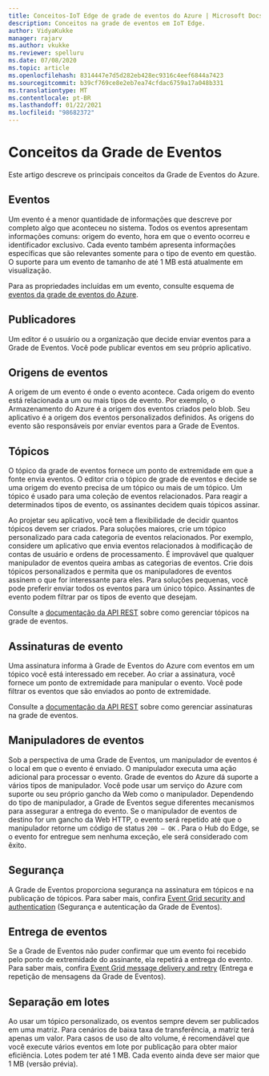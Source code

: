 ```yaml
---
title: Conceitos-IoT Edge de grade de eventos do Azure | Microsoft Docs
description: Conceitos na grade de eventos em IoT Edge.
author: VidyaKukke
manager: rajarv
ms.author: vkukke
ms.reviewer: spelluru
ms.date: 07/08/2020
ms.topic: article
ms.openlocfilehash: 8314447e7d5d282eb428ec9316c4eef6844a7423
ms.sourcegitcommit: b39cf769ce8e2eb7ea74cfdac6759a17a048b331
ms.translationtype: MT
ms.contentlocale: pt-BR
ms.lasthandoff: 01/22/2021
ms.locfileid: "98682372"
---
```

# <a name="event-grid-concepts"></a>Conceitos da Grade de Eventos

Este artigo descreve os principais conceitos da Grade de Eventos do Azure.

## <a name="events"></a>Eventos

Um evento é a menor quantidade de informações que descreve por completo algo que aconteceu no sistema. Todos os eventos apresentam informações comuns: origem do evento, hora em que o evento ocorreu e identificador exclusivo. Cada evento também apresenta informações específicas que são relevantes somente para o tipo de evento em questão. O suporte para um evento de tamanho de até 1 MB está atualmente em visualização.

Para as propriedades incluídas em um evento, consulte esquema de [eventos da grade de eventos do Azure](event-schemas.md).

## <a name="publishers"></a>Publicadores

Um editor é o usuário ou a organização que decide enviar eventos para a Grade de Eventos. Você pode publicar eventos em seu próprio aplicativo.

## <a name="event-sources"></a>Origens de eventos

A origem de um evento é onde o evento acontece. Cada origem do evento está relacionada a um ou mais tipos de evento. Por exemplo, o Armazenamento do Azure é a origem dos eventos criados pelo blob. Seu aplicativo é a origem dos eventos personalizados definidos. As origens do evento são responsáveis por enviar eventos para a Grade de Eventos.

## <a name="topics"></a>Tópicos

O tópico da grade de eventos fornece um ponto de extremidade em que a fonte envia eventos. O editor cria o tópico de grade de eventos e decide se uma origem do evento precisa de um tópico ou mais de um tópico. Um tópico é usado para uma coleção de eventos relacionados. Para reagir a determinados tipos de evento, os assinantes decidem quais tópicos assinar.

Ao projetar seu aplicativo, você tem a flexibilidade de decidir quantos tópicos devem ser criados. Para soluções maiores, crie um tópico personalizado para cada categoria de eventos relacionados. Por exemplo, considere um aplicativo que envia eventos relacionados à modificação de contas de usuário e ordens de processamento. É improvável que qualquer manipulador de eventos queira ambas as categorias de eventos. Crie dois tópicos personalizados e permita que os manipuladores de eventos assinem o que for interessante para eles. Para soluções pequenas, você pode preferir enviar todos os eventos para um único tópico. Assinantes de evento podem filtrar par os tipos de evento que desejam.

Consulte a [documentação da API REST](api.md) sobre como gerenciar tópicos na grade de eventos.

## <a name="event-subscriptions"></a>Assinaturas de evento

Uma assinatura informa à Grade de Eventos do Azure com eventos em um tópico você está interessado em receber. Ao criar a assinatura, você fornece um ponto de extremidade para manipular o evento. Você pode filtrar os eventos que são enviados ao ponto de extremidade. 

Consulte a [documentação da API REST](api.md) sobre como gerenciar assinaturas na grade de eventos.

## <a name="event-handlers"></a>Manipuladores de eventos

Sob a perspectiva de uma Grade de Eventos, um manipulador de eventos é o local em que o evento é enviado. O manipulador executa uma ação adicional para processar o evento. Grade de eventos do Azure dá suporte a vários tipos de manipulador. Você pode usar um serviço do Azure com suporte ou seu próprio gancho da Web como o manipulador. Dependendo do tipo de manipulador, a Grade de Eventos segue diferentes mecanismos para assegurar a entrega do evento. Se o manipulador de eventos de destino for um gancho da Web HTTP, o evento será repetido até que o manipulador retorne um código de status `200 – OK` . Para o Hub do Edge, se o evento for entregue sem nenhuma exceção, ele será considerado com êxito.

## <a name="security"></a>Segurança

A Grade de Eventos proporciona segurança na assinatura em tópicos e na publicação de tópicos. Para saber mais, confira [Event Grid security and authentication](security-authentication.md) (Segurança e autenticação da Grade de Eventos).

## <a name="event-delivery"></a>Entrega de eventos

Se a Grade de Eventos não puder confirmar que um evento foi recebido pelo ponto de extremidade do assinante, ela repetirá a entrega do evento. Para saber mais, confira [Event Grid message delivery and retry](delivery-retry.md) (Entrega e repetição de mensagens da Grade de Eventos).

## <a name="batching"></a>Separação em lotes

Ao usar um tópico personalizado, os eventos sempre devem ser publicados em uma matriz. Para cenários de baixa taxa de transferência, a matriz terá apenas um valor. Para casos de uso de alto volume, é recomendável que você execute vários eventos em lote por publicação para obter maior eficiência. Lotes podem ter até 1 MB. Cada evento ainda deve ser maior que 1 MB (versão prévia).